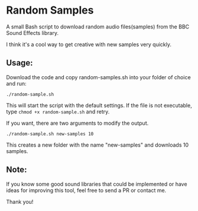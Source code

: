 # Random Samples
A small Bash script to download random audio files(samples) from the BBC Sound Effects library.

I think it's a cool way to get creative with new samples very quickly.

## Usage:
Download the code and copy random-samples.sh into your folder of choice and run:

    ./random-sample.sh

This will start the script with the default settings.
If the file is not executable, type `chmod +x random-sample.sh` and retry.

If you want, there are two arguments to modify the output.

    ./random-sample.sh new-samples 10
   
This creates a new folder with the name "new-samples" and downloads 10 samples.

## Note:
If you know some good sound libraries that could be implemented or have ideas for improving this tool, 
feel free to send a PR or contact me.

Thank you!

